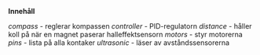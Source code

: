 
**Innehåll**

*compass* - reglerar kompassen
*controller* - PID-regulatorn
*distance* - håller koll på när en magnet paserar halleffektsensorn
*motors* - styr motorerna
*pins* - lista på alla kontaker
*ultrasonic* - läser av avståndssensorerna
